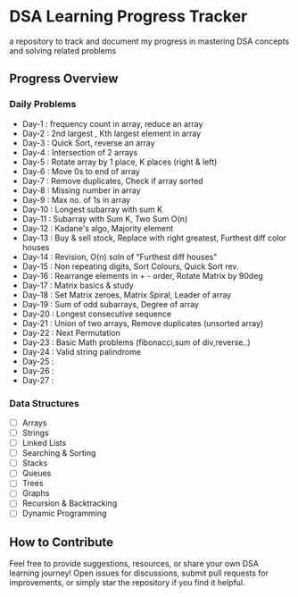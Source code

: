 # DSA Learning Progress Tracker 
a repository to track and document my progress in mastering DSA concepts and solving related problems  

  

## Progress Overview  

### Daily Problems  

- Day-1 : frequency count in array, reduce an array
- Day-2 : 2nd largest , Kth largest element in array
- Day-3 : Quick Sort, reverse an array
- Day-4 : Intersection of 2 arrays
- Day-5 : Rotate array by 1 place, K places (right & left)
- Day-6 : Move 0s to end of array 
- Day-7 : Remove duplicates, Check if array sorted
- Day-8 : Missing number in array
- Day-9 : Max no. of 1s in array
- Day-10 : Longest subarray with sum K
- Day-11 : Subarray with Sum K, Two Sum O(n)
- Day-12 : Kadane's algo, Majority element
- Day-13 : Buy & sell stock, Replace with right greatest, Furthest diff color houses
- Day-14 : Revision, O(n) soln of "Furthest diff houses"
- Day-15 : Non repeating digits, Sort Colours, Quick Sort rev.
- Day-16 : Rearrange elements in + - order, Rotate Matrix by 90deg
- Day-17 : Matrix basics & study
- Day-18 : Set Matrix zeroes, Matrix Spiral, Leader of array
- Day-19 : Sum of odd subarrays, Degree of array
- Day-20 : Longest consecutive sequence
- Day-21 : Union of two arrays, Remove duplicates (unsorted array)
- Day-22 : Next Permutation 
- Day-23 : Basic Math problems (fibonacci,sum of div,reverse..)
- Day-24 : Valid string palindrome
- Day-25 :
- Day-26 :
- Day-27 :

### Data Structures

- [ ] Arrays
- [ ] Strings
- [ ] Linked Lists
- [ ] Searching & Sorting
- [ ] Stacks
- [ ] Queues
- [ ] Trees
- [ ] Graphs
- [ ] Recursion & Backtracking
- [ ] Dynamic Programming

## How to Contribute

Feel free to provide suggestions, resources, or share your own DSA learning journey! Open issues for discussions, submit pull requests for improvements, or simply star the repository if you find it helpful.

